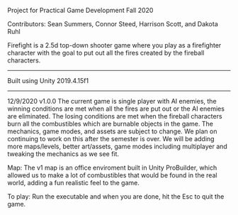 Project for Practical Game Development Fall 2020

Contributors: Sean Summers, Connor Steed, Harrison Scott, and Dakota Ruhl

Firefight is a 2.5d top-down shooter game where you play as a firefighter character with the goal to put out all the fires created by the fireball characters.

*************************************************************************************************************************************************************
Built using Unity 2019.4.15f1 
*************************************************************************************************************************************************************

12/9/2020 v1.0.0
The current game is single player with AI enemies, the winning conditions are met when all the fires are put out or the AI enemies are eliminated.
The losing conditions are met when the fireball characters burn all the combustibles which are burnable objects in the game.
The mechanics, game modes, and assets are subject to change. We plan on continuing to work on this after the semester is over.
We will be adding more maps/levels, better art/assets, game modes including multiplayer and tweaking the mechanics as we see fit.

Map:
The v1 map is an office enviroment built in Unity ProBuilder, which allowed us to make a lot of combustibles that would be found in the real world, adding a
fun realistic feel to the game. 

To play:
Run the executable and when you are done, hit the Esc to quit the game.
